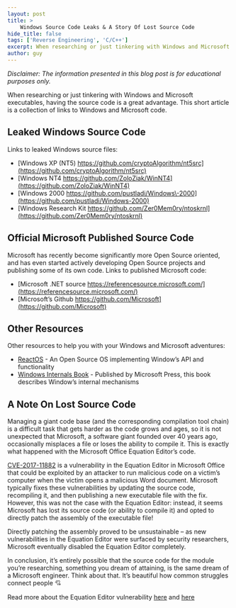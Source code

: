 ```yaml
---
layout: post
title: >
    Windows Source Code Leaks & A Story Of Lost Source Code
hide_title: false
tags: ['Reverse Engineering', 'C/C++']
excerpt: When researching or just tinkering with Windows and Microsoft executables, having the source code is a great advantage. This short article is a collection of links to Windows and Microsoft code, and a story about it.
author: guy
---
```

*Disclaimer: The information presented in this blog post is for educational purposes only.*

When researching or just tinkering with Windows and Microsoft executables, having the source code is a great advantage. This short article is a collection of links to Windows and Microsoft code.
## Leaked Windows Source Code
Links to leaked Windows source files:
* [Windows XP \(NT5\) https://github.com/cryptoAlgorithm/nt5src](https://github.com/cryptoAlgorithm/nt5src)
* [Windows NT4 https://github.com/ZoloZiak/WinNT4](https://github.com/ZoloZiak/WinNT4)
* [Windows 2000 https://github.com/pustladi/Windows\-2000](https://github.com/pustladi/Windows-2000)
* [Windows Research Kit https://github.com/Zer0Mem0ry/ntoskrnl](https://github.com/Zer0Mem0ry/ntoskrnl)

## Official Microsoft Published Source Code
Microsoft has recently become significantly more Open Source oriented, and has even started actively developing Open Source projects and publishing some of its own code.
Links to published Microsoft code:
* [Microsoft .NET source https://referencesource.microsoft.com/](https://referencesource.microsoft.com/)
* [Microsoft’s Github https://github.com/Microsoft](https://github.com/Microsoft)

## Other Resources
Other resources to help you with your Windows and Microsoft adventures:
* [ReactOS](https://reactos.org/) \- An Open Source OS implementing Window’s API and functionality
* [Windows Internals Book](https://docs.microsoft.com/en-us/sysinternals/learn/windows-internals) \- Published by Microsoft Press, this book describes Window’s internal mechanisms

## A Note On Lost Source Code
Managing a giant code base \(and the corresponding compilation tool chain\) is a difficult task that gets harder as the code grows and ages, so it is not unexpected that Microsoft, a software giant founded over 40 years ago, occasionally misplaces a file or loses the ability to compile it. This is exactly what happened with the Microsoft Office Equation Editor’s code. 

[CVE\-2017\-11882](https://portal.msrc.microsoft.com/en-US/security-guidance/advisory/CVE-2017-11882) is a vulnerability in the Equation Editor in Microsoft Office that could be exploited by an attacker to run malicious code on a victim’s computer when the victim opens a malicious Word document. Microsoft typically fixes these vulnerabilities by updating the source code, recompiling it, and then publishing a new executable file with the fix. However, this was not the case with the Equation Editor: instead, it seems Microsoft has lost its source code \(or ability to compile it\) and opted to directly patch the assembly of the executable file\! 

Directly patching the assembly proved to be unsustainable – as new vulnerabilities in the Equation Editor were surfaced by security researchers, Microsoft eventually disabled the Equation Editor completely. 

In conclusion, it’s entirely possible that the source code for the module you’re researching, something you dream of attaining, is the same dream of a Microsoft engineer. Think about that. It’s beautiful how common struggles connect people 💘

Read more about the Equation Editor vulnerability [here](https://blog.0patch.com/2017/11/did-microsoft-just-manually-patch-their.html) and [here](https://unit42.paloaltonetworks.com/unit42-analysis-of-cve-2017-11882-exploit-in-the-wild/)
